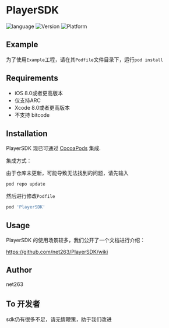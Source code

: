 # PlayerSDK

![language](https://img.shields.io/badge/language-Object--C-brightgreen)
![Version](https://img.shields.io/badge/Version-3.7.10-brightgreen)
![Platform](https://img.shields.io/badge/Platform-iOS-brightgreen)

## Example

为了使用`Example`工程，请在其`Podfile`文件目录下，运行`pod install`

## Requirements

 - iOS 8.0或者更高版本
 - 仅支持ARC
 - Xcode 8.0或者更高版本
 - 不支持 bitcode
 
## Installation

PlayerSDK 现已可通过 [CocoaPods](https://cocoapods.org) 集成.

集成方式：

由于仓库未更新，可能导致无法找到的问题，请先输入
```c
pod repo update
```
然后进行修改`Podfile`

```ruby
pod 'PlayerSDK'
```

## Usage

PlayerSDK 的使用场景较多，我们公开了一个文档进行介绍：

https://github.com/net263/PlayerSDK/wiki



## Author

net263

## To 开发者

sdk仍有很多不足，请无情鞭策，助于我们改进
